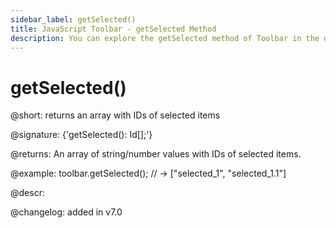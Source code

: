 ```yaml
---
sidebar_label: getSelected()
title: JavaScript Toolbar - getSelected Method 
description: You can explore the getSelected method of Toolbar in the documentation of the DHTMLX JavaScript UI library. Browse developer guides and API reference, try out code examples and live demos, and download a free 30-day evaluation version of DHTMLX Suite.
---
```


# getSelected()

@short: returns an array with IDs of selected items

@signature: {'getSelected(): Id[];'}

@returns:
An array of string/number values with IDs of selected items.

@example:
toolbar.getSelected(); // -> ["selected_1", "selected_1.1"]

@descr:

@changelog:
added in v7.0

[comment]: # (@related: toolbar/common_methods.md#getting-selected-items)

[comment]: # (@relatedapi: toolbar/api/toolbar_select_method.md toolbar/api/toolbar_unselect_method.md toolbar/api/toolbar_isselected_method.md)
